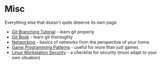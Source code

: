 # Misc

Everything else that doesn't quite deserve its own page

* [Git Branching Tutorial](https://learngitbranching.js.org/) - learn git properly
* [Git Book](https://git-scm.com/book/) - learn git thoroughly
* [Networking](https://www.homenethowto.com/) - basics of networks from the perspective of your home
* [Game Programming Patterns](http://gameprogrammingpatterns.com/) - useful for more than just games
* [Linux Workstation Security](https://github.com/lfit/itpol/blob/master/linux-workstation-security.md) - a checklist for security \(must adapt to your own situation\)



